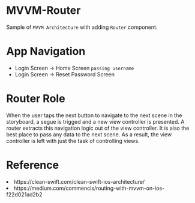 # MVVM-Router
Sample of `MVVM Architecture` with adding `Router` component.

# App Navigation
- Login Screen -> Home Screen `passing username`
- Login Screen -> Reset Password Screen

# Router Role
When the user taps the next button to navigate to the next scene in the storyboard, a segue is trigged and a new view controller is presented. A router extracts this navigation logic out of the view controller. It is also the best place to pass any data to the next scene. As a result, the view controller is left with just the task of controlling views.

# Reference
<li> https://clean-swift.com/clean-swift-ios-architecture/ </li>
<li> https://medium.com/commencis/routing-with-mvvm-on-ios-f22d021ad2b2 </li> 
